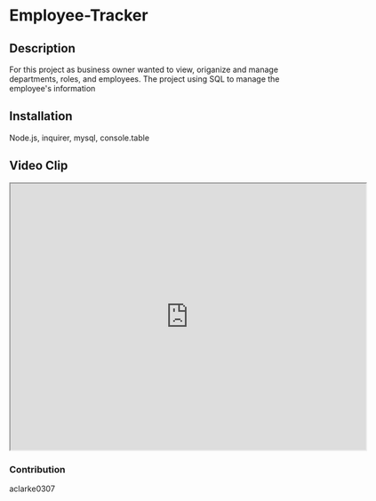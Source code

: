# Employee-Tracker

## Description
For this project as business owner wanted to view, origanize and manage departments, roles, and employees.
The project using SQL to manage the employee's information
## Installation
Node.js, inquirer, mysql, console.table

## Video Clip

<iframe src="https://drive.google.com/file/d/1A_Gu1fW5lEilKVG9j-Dzv0KkgTbGt-5K/preview" width="640" height="480"></iframe>

### Contribution
aclarke0307